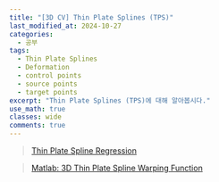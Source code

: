 ```yaml
---
title: "[3D CV] Thin Plate Splines (TPS)"
last_modified_at: 2024-10-27
categories:
  - 공부
tags:
  - Thin Plate Splines
  - Deformation
  - control points
  - source points
  - target points
excerpt: "Thin Plate Splines (TPS)에 대해 알아봅시다."
use_math: true
classes: wide
comments: true
---
```


> [Thin Plate Spline Regression](https://www.publichealth.columbia.edu/research/population-health-methods/thin-plate-spline-regression)

> [Matlab: 3D Thin Plate Spline Warping Function](https://kr.mathworks.com/matlabcentral/fileexchange/37576-3d-thin-plate-spline-warping-function)





